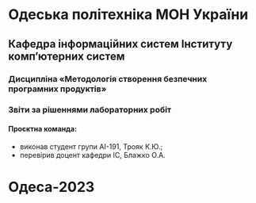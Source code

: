 # Одеська політехніка МОН України
##  Кафедра інформаційних систем Інституту комп’ютерних систем
### Дисципліна «Методологія створення безпечних програмних продуктів»
### Звіти за рішеннями лабораторних робіт
#### Проєктна команда:
+ виконав студент групи AI-191, Трояк К.Ю.;
+ перевірив доцент кафедри ІС, Блажко О.А.
# Одеса-2023

